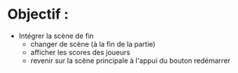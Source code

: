 # Objectif : 
* Intégrer la scène de fin 
  * changer de scène (à la fin de la partie)
  * afficher les scores des joueurs
  * revenir sur la scène principale à l'appui du bouton redémarrer